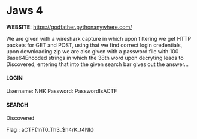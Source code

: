 # Jaws 4

**WEBSITE:** https://godfather.pythonanywhere.com/

We are given with a wireshark capture in which upon filtering we get HTTP packets for GET and POST, using that we find correct login credentials, upon downloading zip we are also given with a password file with 100 Base64Encoded strings in which the 38th word upon decryting leads to Discovered, entering that into the given search bar gives out the answer…

#### LOGIN
Username: NHK
Password: PasswordIsACTF

#### SEARCH
Discovered

Flag : aCTF{1nT0_Th3_$h4rK_t4Nk}